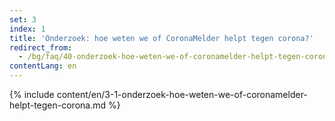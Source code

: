 ```yaml
---
set: 3
index: 1
title: 'Onderzoek: hoe weten we of CoronaMelder helpt tegen corona?'
redirect_from: 
  - /bg/faq/40-onderzoek-hoe-weten-we-of-coronamelder-helpt-tegen-corona
contentLang: en
---
```

{% include content/en/3-1-onderzoek-hoe-weten-we-of-coronamelder-helpt-tegen-corona.md %}
